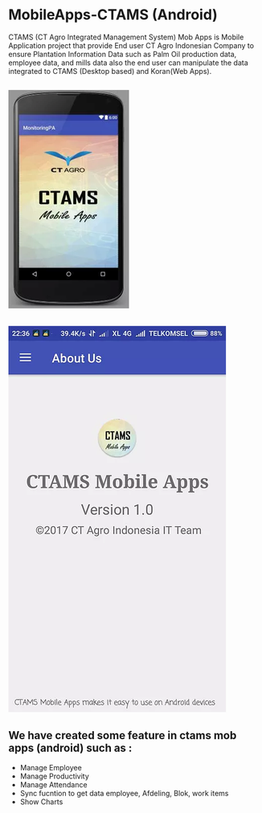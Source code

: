 # MobileApps-CTAMS (Android)
CTAMS (CT Agro Integrated Management System) Mob Apps is Mobile Application project that provide End user CT Agro Indonesian Company to ensure Plantation Information Data such as Palm Oil production data, employee data, and mills data also the end user can manipulate the data integrated to CTAMS (Desktop based) and Koran(Web Apps).

## ![Screenshot](https://github.com/mahendraputra21/mobile-apps-ctams/blob/master/android.png)

## ![Screenshot](https://github.com/mahendraputra21/mobile-apps-ctams/blob/master/android-about.png)

## We have created some feature in ctams mob apps (android) such as :
   * Manage Employee
   * Manage Productivity
   * Manage Attendance
   * Sync fucntion to get data employee, Afdeling, Blok, work items
   * Show Charts
